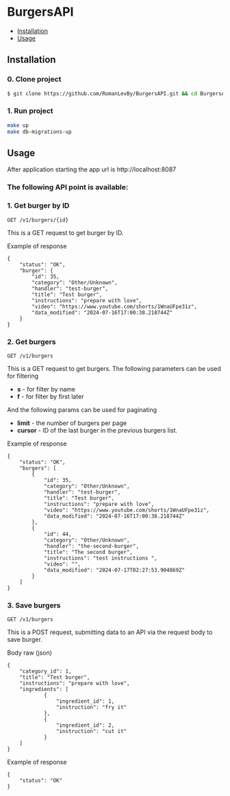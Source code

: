 # BurgersAPI

- [Installation](#installation)
- [Usage](#usage)

## Installation

### 0. Clone project
```bash
$ git clone https://github.com/RomanLevBy/BurgersAPI.git && cd BurgersAPI
```

### 1. Run project
```bash
make up
make db-migrations-up
```

## Usage

After application starting the app url is http://localhost:8087


### The following API point is available:

### 1. Get burger by ID
```http
GET /v1/burgers/{id}
```
This is a GET request to get burger by ID.

Example of response
```
{
    "status": "OK",
    "burger": {
        "id": 35,
        "category": "Other/Unknown",
        "handler": "test-burger",
        "title": "Test burger",
        "instructions": "prepare with love",
        "video": "https://www.youtube.com/shorts/1WnaUFpe31z",
        "data_modified": "2024-07-16T17:00:38.218744Z"
    }
}
```

### 2. Get burgers
```http
GET /v1/burgers
```
This is a GET request to get burgers. 
The following parameters can be used for filtering
- **s** - for filter by name
- **f** - for filter by first later

And the following params can be used for paginating
- **limit** - the number of burgers per page
- **cursor** - ID of the last burger in the previous burgers list.

Example of response
```
{
    "status": "OK",
    "burgers": [
        {
            "id": 35,
            "category": "Other/Unknown",
            "handler": "test-burger",
            "title": "Test burger",
            "instructions": "prepare with love",
            "video": "https://www.youtube.com/shorts/1WnaUFpe31z",
            "data_modified": "2024-07-16T17:00:38.218744Z"
        },
        {
            "id": 44,
            "category": "Other/Unknown",
            "handler": "the-second-burger",
            "title": "The second burger",
            "instructions": "test instructions ",
            "video": "",
            "data_modified": "2024-07-17T02:27:53.904869Z"
        }
    ]
}
```

### 3. Save burgers
```http
GET /v1/burgers
```

This is a POST request, submitting data to an API via the request body to save burger.

Body raw (json)

```
{
    "category_id": 1,
    "title": "Test burger",
    "instructions": "prepare with love",
    "ingredients": [
            {
                "ingredient_id": 1,
                "instruction": "fry it"
            },
            {
                "ingredient_id": 2,
                "instruction": "cut it"
            }
    ]
}
```
Example of response
```
{
    "status": "OK"
}
```